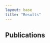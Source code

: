```yaml
---
layout: base
title: "Results"
---
```


## Publications


<bibtex src="pubs.bib"></bibtex>

<style>
    bibtex { display: none; }
    .searchbar { margin-left:0px;}
    #bibtex_errors { margin-top:10px; color: red;}
    h1.header {margin-left:8px;}
    h1.YEAR { font-size: 17px; font-weight: bold; display: inline; margin-left:8px;}
</style>

<div class="bibtex_structure">
    <div class="group year" extra="ASC number">
        <div style="padding-bottom:10px;"></div>
        <div class="sort journal" extra="DESC string">
            <div class="templates"></div>
        </div>
    </div>
</div>

<div id="bibtex_display">
    <div class="if bibtex_template" style="display: none;">
        <ul>
            <li>
      <span class="if journal !nolink">
            <a class="bibtexVar" href="+URLORDEFAULT+" extra="BIBTEXKEY">
            <span style="text-decoration: underline;" class="title"></span>,
            </a>
      </span>

                <span class="if title nolink">
            <span class="paper-title"></span>,
      </span>
                <div class="if author">
                    <span class="author"></span>
                </div>
                <div>
                    <span class="if journal"><em><span class="journal"></span></em>,</span>
                    <span class="if booktitle">In <em><span class="booktitle"></span></em>,</span>
                    <span class="if editor"><span class="editor"></span> (editors),</span>
                    <span class="if publisher"><em><span class="publisher"></span></em>,</span>
                    <span class="if !journal number">Technical report <span class="number"></span>,</span>
                    <span class="if institution"><span class="institution"></span>,</span>
                    <span class="if address"><span class="address"></span>,</span>
                    <span class="if volume"><span class="volume"></span>,</span>
                    <span class="if journal number">(<span class="number"></span>),</span>
                    <span class="if pages"> pages <span class="pages"></span>,</span>
                    <span class="if month"><span class="month"></span>,</span>
                    <span class="if year"><span class="year"></span>.</span>
                    <span class="if doi"><span class="doi"></span>.</span>
                    <span class="if note"><span class="note"></span>.</span>
                </div>
            </li>
        </ul>
    </div>

</div>